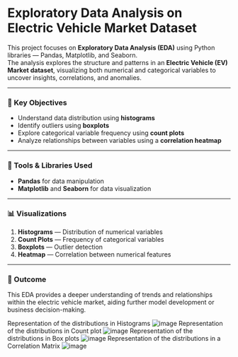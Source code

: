 # Exploratory Data Analysis on Electric Vehicle Market Dataset

This project focuses on **Exploratory Data Analysis (EDA)** using Python libraries — Pandas, Matplotlib, and Seaborn.  
The analysis explores the structure and patterns in an **Electric Vehicle (EV) Market dataset**, visualizing both numerical and categorical variables to uncover insights, correlations, and anomalies.

---

### 🔹 Key Objectives
- Understand data distribution using **histograms**  
- Identify outliers using **boxplots**  
- Explore categorical variable frequency using **count plots**  
- Analyze relationships between variables using a **correlation heatmap**

---

### 🧰 Tools & Libraries Used
- **Pandas** for data manipulation  
- **Matplotlib** and **Seaborn** for data visualization  

---

### 📊 Visualizations
1. **Histograms** — Distribution of numerical variables  
2. **Count Plots** — Frequency of categorical variables  
3. **Boxplots** — Outlier detection  
4. **Heatmap** — Correlation between numerical features

---

### 🧠 Outcome
This EDA provides a deeper understanding of trends and relationships within the electric vehicle market, aiding further model development or business decision-making.


Representation of the distributions in Histograms
![image](https://github.com/gauravreddy18/MainFlow-task-4/assets/158568297/f84cae1d-cb05-4684-a411-88ce7944a788)
Representation of the distributions in Count plot 
![image](https://github.com/gauravreddy18/MainFlow-task-4/assets/158568297/098bd884-ad5a-49fe-8281-1a45ba59b0b2)
Representation of the distributions in Box plots
![image](https://github.com/gauravreddy18/MainFlow-task-4/assets/158568297/d6ba0464-9a04-45a2-8669-8fc6aed6fa68)
Representation of the distributions in a Correlation Matrix
![image](https://github.com/gauravreddy18/MainFlow-task-4/assets/158568297/6a24f86e-8d1f-46b3-a5b8-4a5637902568)
